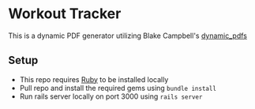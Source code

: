 # Workout Tracker

This is a dynamic PDF generator utilizing Blake Campbell's [dynamic_pdfs](https://github.com/BlakeCampbells/dynamic_pdfs)

## Setup

* This repo requires [Ruby](https://www.ruby-lang.org/en/downloads/) to be installed locally
* Pull repo and install the required gems using `bundle install`
* Run rails server locally on port 3000 using `rails server`
